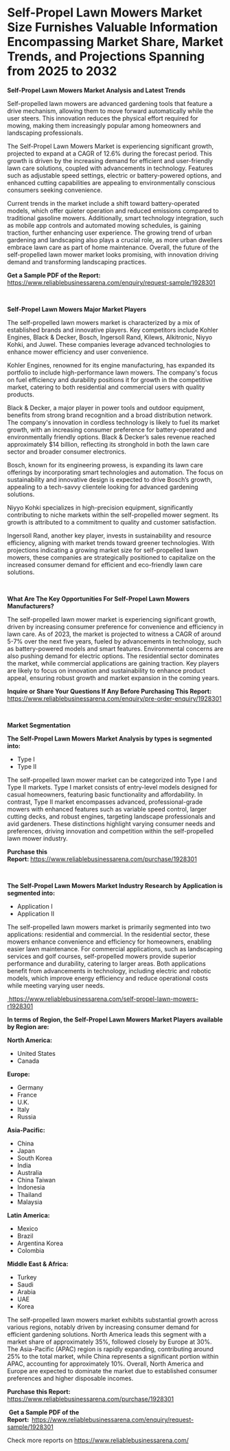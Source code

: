 <p><h1>Self-Propel Lawn Mowers Market Size Furnishes Valuable Information Encompassing Market Share, Market Trends, and Projections Spanning from 2025 to 2032</h1></p><p><strong>Self-Propel Lawn Mowers Market Analysis and Latest Trends</strong></p>
<p><p>Self-propelled lawn mowers are advanced gardening tools that feature a drive mechanism, allowing them to move forward automatically while the user steers. This innovation reduces the physical effort required for mowing, making them increasingly popular among homeowners and landscaping professionals. </p><p>The Self-Propel Lawn Mowers Market is experiencing significant growth, projected to expand at a CAGR of 12.6% during the forecast period. This growth is driven by the increasing demand for efficient and user-friendly lawn care solutions, coupled with advancements in technology. Features such as adjustable speed settings, electric or battery-powered options, and enhanced cutting capabilities are appealing to environmentally conscious consumers seeking convenience.</p><p>Current trends in the market include a shift toward battery-operated models, which offer quieter operation and reduced emissions compared to traditional gasoline mowers. Additionally, smart technology integration, such as mobile app controls and automated mowing schedules, is gaining traction, further enhancing user experience. The growing trend of urban gardening and landscaping also plays a crucial role, as more urban dwellers embrace lawn care as part of home maintenance. Overall, the future of the self-propelled lawn mower market looks promising, with innovation driving demand and transforming landscaping practices.</p></p>
<p><strong>Get a Sample PDF of the Report:&nbsp;</strong> <a href="https://www.reliablebusinessarena.com/enquiry/request-sample/1928301?utm_campaign=3533&utm_medium=2&utm_source=Github&utm_content=ia&utm_term=29032025&utm_id=self-propel-lawn-mowers">https://www.reliablebusinessarena.com/enquiry/request-sample/1928301</a></p>
<p>&nbsp;</p>
<p><strong>Self-Propel Lawn Mowers Major Market Players</strong></p>
<p><p>The self-propelled lawn mowers market is characterized by a mix of established brands and innovative players. Key competitors include Kohler Engines, Black & Decker, Bosch, Ingersoll Rand, Kilews, Alkitronic, Niyyo Kohki, and Juwel. These companies leverage advanced technologies to enhance mower efficiency and user convenience.</p><p>Kohler Engines, renowned for its engine manufacturing, has expanded its portfolio to include high-performance lawn mowers. The company's focus on fuel efficiency and durability positions it for growth in the competitive market, catering to both residential and commercial users with quality products.</p><p>Black & Decker, a major player in power tools and outdoor equipment, benefits from strong brand recognition and a broad distribution network. The company's innovation in cordless technology is likely to fuel its market growth, with an increasing consumer preference for battery-operated and environmentally friendly options. Black & Decker’s sales revenue reached approximately $14 billion, reflecting its stronghold in both the lawn care sector and broader consumer electronics.</p><p>Bosch, known for its engineering prowess, is expanding its lawn care offerings by incorporating smart technologies and automation. The focus on sustainability and innovative design is expected to drive Bosch’s growth, appealing to a tech-savvy clientele looking for advanced gardening solutions.</p><p>Niyyo Kohki specializes in high-precision equipment, significantly contributing to niche markets within the self-propelled mower segment. Its growth is attributed to a commitment to quality and customer satisfaction.</p><p>Ingersoll Rand, another key player, invests in sustainability and resource efficiency, aligning with market trends toward greener technologies. With projections indicating a growing market size for self-propelled lawn mowers, these companies are strategically positioned to capitalize on the increased consumer demand for efficient and eco-friendly lawn care solutions.</p></p>
<p>&nbsp;</p>
<p><strong>What Are The Key Opportunities For Self-Propel Lawn Mowers Manufacturers?</strong></p>
<p><p>The self-propelled lawn mower market is experiencing significant growth, driven by increasing consumer preference for convenience and efficiency in lawn care. As of 2023, the market is projected to witness a CAGR of around 5-7% over the next five years, fueled by advancements in technology, such as battery-powered models and smart features. Environmental concerns are also pushing demand for electric options. The residential sector dominates the market, while commercial applications are gaining traction. Key players are likely to focus on innovation and sustainability to enhance product appeal, ensuring robust growth and market expansion in the coming years.</p></p>
<p><strong>Inquire or Share Your Questions If Any Before Purchasing This Report:</strong> <a href="https://www.reliablebusinessarena.com/enquiry/pre-order-enquiry/1928301?utm_campaign=3533&utm_medium=2&utm_source=Github&utm_content=ia&utm_term=29032025&utm_id=self-propel-lawn-mowers">https://www.reliablebusinessarena.com/enquiry/pre-order-enquiry/1928301</a></p>
<p>&nbsp;</p>
<p><strong>Market Segmentation</strong></p>
<p><strong>The Self-Propel Lawn Mowers Market Analysis by types is segmented into:</strong></p>
<p><ul><li>Type I</li><li>Type II</li></ul></p>
<p><p>The self-propelled lawn mower market can be categorized into Type I and Type II markets. Type I market consists of entry-level models designed for casual homeowners, featuring basic functionality and affordability. In contrast, Type II market encompasses advanced, professional-grade mowers with enhanced features such as variable speed control, larger cutting decks, and robust engines, targeting landscape professionals and avid gardeners. These distinctions highlight varying consumer needs and preferences, driving innovation and competition within the self-propelled lawn mower industry.</p></p>
<p><strong>Purchase this Report:&nbsp;</strong><a href="https://www.reliablebusinessarena.com/purchase/1928301?utm_campaign=3533&utm_medium=2&utm_source=Github&utm_content=ia&utm_term=29032025&utm_id=self-propel-lawn-mowers">https://www.reliablebusinessarena.com/purchase/1928301</a></p>
<p>&nbsp;</p>
<p><strong>The Self-Propel Lawn Mowers Market Industry Research by Application is segmented into:</strong></p>
<p><ul><li>Application I</li><li>Application II</li></ul></p>
<p><p>The self-propelled lawn mowers market is primarily segmented into two applications: residential and commercial. In the residential sector, these mowers enhance convenience and efficiency for homeowners, enabling easier lawn maintenance. For commercial applications, such as landscaping services and golf courses, self-propelled mowers provide superior performance and durability, catering to larger areas. Both applications benefit from advancements in technology, including electric and robotic models, which improve energy efficiency and reduce operational costs while meeting varying user needs.</p></p>
<p><a href="https://www.reliablebusinessarena.com/self-propel-lawn-mowers-r1928301?utm_campaign=3533&utm_medium=2&utm_source=Github&utm_content=ia&utm_term=29032025&utm_id=self-propel-lawn-mowers">&nbsp;https://www.reliablebusinessarena.com/self-propel-lawn-mowers-r1928301</a></p>
<p><strong>In terms of Region, the Self-Propel Lawn Mowers Market Players available by Region are:</strong></p>
<p>
    <p> <strong> North America: </strong>
        <ul>
            <li>United States</li>
            <li>Canada</li>
        </ul>
        </p> 
    <p> <strong> Europe: </strong>
        <ul>
            <li>Germany</li>
            <li>France</li>
            <li>U.K.</li>
            <li>Italy</li>
            <li>Russia</li>
        </ul>
        </p> 
    <p> <strong> Asia-Pacific: </strong>
        <ul>
            <li>China</li>
            <li>Japan</li>
            <li>South Korea</li>
            <li>India</li>
            <li>Australia</li>
            <li>China Taiwan</li>
            <li>Indonesia</li>
            <li>Thailand</li>
            <li>Malaysia</li>
        </ul>
        </p> 
    <p> <strong> Latin America: </strong>
        <ul>
            <li>Mexico</li>
            <li>Brazil</li>
            <li>Argentina Korea</li>
            <li>Colombia</li>
        </ul>
        </p> 
    <p> <strong> Middle East & Africa: </strong>
        <ul>
            <li>Turkey</li>
            <li>Saudi</li>
            <li>Arabia</li>
            <li>UAE</li>
            <li>Korea</li>
        </ul>
    </p>
    </p>
<p><p>The self-propelled lawn mowers market exhibits substantial growth across various regions, notably driven by increasing consumer demand for efficient gardening solutions. North America leads this segment with a market share of approximately 35%, followed closely by Europe at 30%. The Asia-Pacific (APAC) region is rapidly expanding, contributing around 25% to the total market, while China represents a significant portion within APAC, accounting for approximately 10%. Overall, North America and Europe are expected to dominate the market due to established consumer preferences and higher disposable incomes.</p></p>
<p><strong>Purchase this Report: </strong><a href="https://www.reliablebusinessarena.com/purchase/1928301?utm_campaign=3533&utm_medium=2&utm_source=Github&utm_content=ia&utm_term=29032025&utm_id=self-propel-lawn-mowers">https://www.reliablebusinessarena.com/purchase/1928301</a></p>
<p>&nbsp;<strong>Get a Sample PDF of the Report:&nbsp;&nbsp;</strong><a href="https://www.reliablebusinessarena.com/enquiry/request-sample/1928301?utm_campaign=3533&utm_medium=2&utm_source=Github&utm_content=ia&utm_term=29032025&utm_id=self-propel-lawn-mowers">https://www.reliablebusinessarena.com/enquiry/request-sample/1928301</a></p>
<p><strong></strong></p>
<p>Check more reports on <a href="https://www.reliablebusinessarena.com/?utm_campaign=3533&utm_medium=2&utm_source=Github&utm_content=ia&utm_term=29032025&utm_id=self-propel-lawn-mowers">https://www.reliablebusinessarena.com/</a></p>